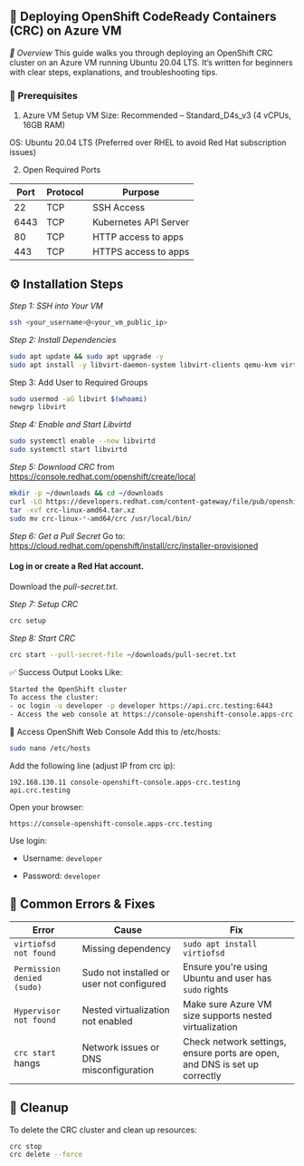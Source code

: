## 🚀 Deploying OpenShift CodeReady Containers (CRC) on Azure VM
*📘 Overview*
This guide walks you through deploying an OpenShift CRC cluster on an Azure VM running Ubuntu 20.04 LTS. It’s written for beginners with clear steps, explanations, and troubleshooting tips.

### 🔧 Prerequisites
1. Azure VM Setup
   VM Size: Recommended – Standard_D4s_v3 (4 vCPUs, 16GB RAM)

OS: Ubuntu 20.04 LTS (Preferred over RHEL to avoid Red Hat subscription issues)

2. Open Required Ports

| Port | Protocol | Purpose               |
| ---- | -------- | --------------------- |
| 22   | TCP      | SSH Access            |
| 6443 | TCP      | Kubernetes API Server |
| 80   | TCP      | HTTP access to apps   |
| 443  | TCP      | HTTPS access to apps  |


## ⚙️ Installation Steps

*Step 1: SSH into Your VM*

```bash
ssh <your_username>@<your_vm_public_ip>
```
*Step 2: Install Dependencies*
```bash
sudo apt update && sudo apt upgrade -y
sudo apt install -y libvirt-daemon-system libvirt-clients qemu-kvm virt-manager virtinst bridge-utils dnsmasq-base socat jq iptables uidmap
```

Step 3: Add User to Required Groups
```bash
sudo usermod -aG libvirt $(whoami)
newgrp libvirt
```
*Step 4: Enable and Start Libvirtd*
```bash
sudo systemctl enable --now libvirtd
sudo systemctl start libvirtd
```
*Step 5: Download CRC* from https://console.redhat.com/openshift/create/local
```bash
mkdir -p ~/downloads && cd ~/downloads
curl -LO https://developers.redhat.com/content-gateway/file/pub/openshift-v4/clients/crc/latest/crc-linux-amd64.tar.xz
tar -xvf crc-linux-amd64.tar.xz
sudo mv crc-linux-*-amd64/crc /usr/local/bin/
```
*Step 6: Get a Pull Secret*
Go to: https://cloud.redhat.com/openshift/install/crc/installer-provisioned

#### Log in or create a Red Hat account.

Download the *pull-secret.txt.*

*Step 7: Setup CRC*
```bash
crc setup
```
*Step 8: Start CRC*
```bash
crc start --pull-secret-file ~/downloads/pull-secret.txt
```
✅ Success Output Looks Like:
```bash
Started the OpenShift cluster
To access the cluster:
- oc login -u developer -p developer https://api.crc.testing:6443
- Access the web console at https://console-openshift-console.apps-crc.testing
```
  🔐 Access OpenShift Web Console
  Add this to /etc/hosts:

```bash
sudo nano /etc/hosts
```
Add the following line (adjust IP from crc ip):

```
192.168.130.11 console-openshift-console.apps-crc.testing api.crc.testing
```
Open your browser:
```agsl
https://console-openshift-console.apps-crc.testing
```

Use login:

* Username: `developer`

* Password: `developer`

## 🔎 Common Errors & Fixes

| Error                      | Cause                                     | Fix                                                    |
| -------------------------- | ----------------------------------------- | ------------------------------------------------------ |
| `virtiofsd not found`      | Missing dependency                        | `sudo apt install virtiofsd`                           |
| `Permission denied (sudo)` | Sudo not installed or user not configured | Ensure you're using Ubuntu and user has `sudo` rights  |
| `Hypervisor not found`     | Nested virtualization not enabled         | Make sure Azure VM size supports nested virtualization |
| `crc start` hangs          | Network issues or DNS misconfiguration    | Check network settings, ensure ports are open, and DNS is set up correctly |

## 🧼 Cleanup
To delete the CRC cluster and clean up resources:
```bash
crc stop
crc delete --force
```


